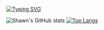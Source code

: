 [![Typing SVG](https://readme-typing-svg.herokuapp.com?font=Instrument+Sans&size=25&duration=1500&pause=800&color=41B883&multiline=true&width=435&lines=Ohayogozaimasu%2C+I+am+Shawn+Kok!+%F0%9F%90%B8)](https://git.io/typing-svg)

![Shawn's GitHub stats](https://github-readme-stats.vercel.app/api?username=Kok-je&show_icons=true&count_private=true&theme=vue&hide_border=true)
[![Top Langs](https://github-readme-stats.vercel.app/api/top-langs/?username=Kok-je&size_weight=0.5&count_weight=0.5&layout=compact&theme=vue&bg_color=00000000&hide_border=true&hide=css,html)](https://github.com/anuraghazra/github-readme-stats)
